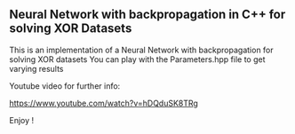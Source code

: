 ## Neural Network with backpropagation in C++ for solving XOR Datasets

This is an implementation of a Neural Network with backpropagation for solving XOR datasets
You can play with the Parameters.hpp file to get varying results

Youtube video for further info:

https://www.youtube.com/watch?v=hDQduSK8TRg

Enjoy !
